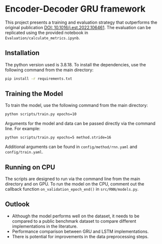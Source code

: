 # Encoder-Decoder GRU framework

This project presents a training and evaluation strategy that outperforms the original publication [DOI: 10.1016/j.est.2022.106461](https://doi.org/10.1016/j.est.2022.106461). The evaluation can be replicated using the provided notebook in `Evaluation/calculate_metrics.ipynb`.

## Installation

The python version used is 3.8.18. 
To install the dependencies, use the following command from the main directory:

```sh
pip install -r requirements.txt
``` 

## Training the Model

To train the model, use the following command from the main directory:
```sh
python scripts/train.py epochs=10
``` 
Arguments for the model and data can be passed directly via the command line. For example:
```sh
python scripts/train.py epochs=5 method.stride=16
``` 
Additional arguments can be found in `config/method/rnn.yaml` and `config/train.yaml`.

## Running on CPU

The scripts are designed to run via the command line from the main directory and on GPU. To run the model on the CPU, comment out the callback function `on_validation_epoch_end()` in `src/RNN/models.py`.

## Outlook
* Although the model performs well on the dataset, it needs to be compared to a public benchmark dataset to compare different implementations in the literature.
* Performance comparison between GRU and LSTM implementations.
* There is potential for improvements in the data preprocessing steps.

